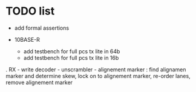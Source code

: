 # TODO list

- add formal assertions

- 10BASE-R
    - add testbench for full pcs tx lite in 64b
    - add testbench for full pcs tx lite in 16b

. RX 
    - write decoder
    - unscrambler
    - alignement marker : find alignamen marker and determine skew, lock on to alignement marker, re-order lanes, remove alignement marker


